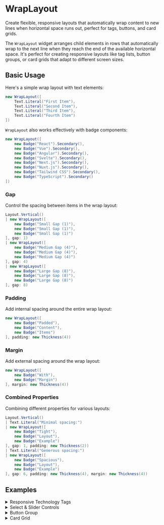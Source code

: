# WrapLayout

<Ingress>
Create flexible, responsive layouts that automatically wrap content to new lines when horizontal space runs out, perfect for tags, buttons, and card grids.
</Ingress>

The `WrapLayout` widget arranges child elements in rows that automatically wrap to the next line when they reach the end of the available horizontal space. It's perfect for creating responsive layouts like tag lists, button groups, or card grids that adapt to different screen sizes.

## Basic Usage

Here's a simple wrap layout with text elements:

```csharp demo-tabs ivy-bg
new WrapLayout([
    Text.Literal("First Item"),
    Text.Literal("Second Item"), 
    Text.Literal("Third Item"),
    Text.Literal("Fourth Item")
])
```

`WrapLayout` also works effectively with badge components:

```csharp demo-tabs ivy-bg
new WrapLayout([
    new Badge("React").Secondary(),
    new Badge("Vue").Secondary(),
    new Badge("Angular").Secondary(),
    new Badge("Svelte").Secondary(),
    new Badge("Next.js").Secondary(),
    new Badge("Nuxt.js").Secondary(),
    new Badge("Tailwind CSS").Secondary(),
    new Badge("TypeScript").Secondary()
])
```

### Gap

Control the spacing between items in the wrap layout:

```csharp demo-tabs ivy-bg
Layout.Vertical()
| new WrapLayout([
    new Badge("Small Gap (1)"),
    new Badge("Small Gap (1)"),
    new Badge("Small Gap (1)")
], gap: 1)
| new WrapLayout([
    new Badge("Medium Gap (4)"),
    new Badge("Medium Gap (4)"), 
    new Badge("Medium Gap (4)")
], gap: 4)
| new WrapLayout([
    new Badge("Large Gap (8)"),
    new Badge("Large Gap (8)"),
    new Badge("Large Gap (8)")
], gap: 8)
```

### Padding

Add internal spacing around the entire wrap layout:

```csharp demo-tabs ivy-bg
new WrapLayout([
    new Badge("Padded"),
    new Badge("Content"),
    new Badge("Items")
], padding: new Thickness(4))
```

### Margin

Add external spacing around the wrap layout:

```csharp demo-tabs ivy-bg
new WrapLayout([
    new Badge("With"),
    new Badge("Margin")
], margin: new Thickness(4))
```

### Combined Properties

Combining different properties for various layouts:

```csharp demo-tabs ivy-bg
Layout.Vertical()
| Text.Literal("Minimal spacing:")
| new WrapLayout([
    new Badge("Tight"),
    new Badge("Layout"),
    new Badge("Example")
], gap: 1, padding: new Thickness(2))
| Text.Literal("Generous spacing:")
| new WrapLayout([
    new Badge("Spacious"),
    new Badge("Layout"), 
    new Badge("Example")
], gap: 6, padding: new Thickness(4), margin: new Thickness(4))
```

<WidgetDocs Type="Ivy.WrapLayout" SourceUrl="https://github.com/Ivy-Interactive/Ivy-Framework/blob/main/Ivy/Widgets/Layouts/WrapLayout.cs"/>

## Examples

<Details>
<Summary>
Responsive Technology Tags
</Summary>
<Body>
Create a responsive tag list with varying sizes that demonstrates natural wrapping:

```csharp demo-tabs ivy-bg
new WrapLayout([
    new Badge("JavaScript").Large().Primary(),
    new Badge("TS").Small().Secondary(),
    new Badge("React Framework").Large().Primary(),
    new Badge("Vue").Small().Secondary(),
    new Badge("Angular Development").Large().Outline(),
    new Badge("Svelte").Small().Destructive(),
    new Badge("Node.js Runtime").Large().Primary(),
    new Badge("API").Small().Secondary(),
    new Badge("MongoDB Database").Large().Primary(),
    new Badge("SQL").Small().Outline(),
    new Badge("Full Stack Development").Large().Primary(),
    new Badge("UI").Small().Secondary(),
    new Badge("DevOps").Secondary()
], gap: 2)
```

</Body>
</Details>

<Details>
<Summary>
Select & Slider Controls
</Summary>
<Body>
Badge size selector with pixel-based gap slider:

```csharp demo-tabs
public class SelectSliderControlDemo : ViewBase
{
    public override object? Build()
    {
        var sizeOptions = new List<string>()
        {
            "Small",
            "Medium", 
            "Large"
        };

        var selectedSize = UseState("Medium");
        var gap = UseState(8); // Gap in pixels
        var mixedSizes = UseState(false);

        // Convert size selection to badge size
        Sizes GetBadgeSize(string size) => size switch
        {
            "Small" => Sizes.Small,
            "Medium" => Sizes.Medium,
            "Large" => Sizes.Large,
            _ => Sizes.Medium
        };

        // Create badges
        object[] CreateBadges()
        {
            var technologies = new[] 
            { 
                ("React", BadgeVariant.Primary),
                ("Vue", BadgeVariant.Secondary),
                ("Angular", BadgeVariant.Outline),
                ("TypeScript", BadgeVariant.Primary),
                ("JavaScript", BadgeVariant.Secondary),
                ("Node.js", BadgeVariant.Outline),
                ("Python", BadgeVariant.Destructive),
                ("C#", BadgeVariant.Primary),
                ("Svelte", BadgeVariant.Secondary),
                ("Rust", BadgeVariant.Outline)
            };

            if (mixedSizes.Value)
            {
                // Mixed sizes: Small, Medium, Large pattern
                return technologies.Select((tech, index) =>
                {
                    var sizeIndex = index % 3;
                    var size = sizeIndex switch
                    {
                        0 => Sizes.Small,
                        1 => Sizes.Medium,
                        _ => Sizes.Large
                    };
                    return new Badge(tech.Item1)
                        .Size(size)
                        .Variant(tech.Item2);
                }).Cast<object>().ToArray();
            }
            else
            {
                // Uniform sizes
                var uniformSize = GetBadgeSize(selectedSize.Value);
                return technologies.Select(tech => 
                    new Badge(tech.Item1)
                        .Size(uniformSize)
                        .Variant(tech.Item2)
                ).Cast<object>().ToArray();
            }
        }

        return Layout.Vertical()
            | Layout.Horizontal()
                | Text.Label("Badge Size:").Width(20)
                | new SelectInput<string>(
                    value: selectedSize.Value,
                    onChange: e => selectedSize.Set(_ => e.Value),
                    sizeOptions.ToOptions()
                )
            | Layout.Horizontal()
                | Text.Label("Gap:").Width(15)
                | gap.ToSliderInput()
                    .Min(0)
                    .Max(24)
            | Layout.Horizontal()
            | new WrapLayout(CreateBadges(), gap: gap.Value);
    }
}
```

</Body>
</Details>

<Details>
<Summary>
Button Group
</Summary>
<Body>
Create responsive button groups:

```csharp demo-tabs ivy-bg
new WrapLayout([
    new Button("Save", variant: ButtonVariant.Primary),
    new Button("Cancel", variant: ButtonVariant.Secondary),
    new Button("Delete", variant: ButtonVariant.Destructive),
    new Button("Export", variant: ButtonVariant.Outline),
    new Button("Import", variant: ButtonVariant.Outline),
    new Button("Settings", variant: ButtonVariant.Ghost)
], gap: 2)
```

</Body>
</Details>

<Details>
<Summary>
Card Grid
</Summary>
<Body>
Create a responsive grid of cards:

```csharp demo-tabs ivy-bg
new WrapLayout([
    new Card().Title("Project Alpha").Description("Development project"),
    new Card().Title("Project Beta").Description("Testing phase")
], gap: 4)
```

</Body>
</Details>
